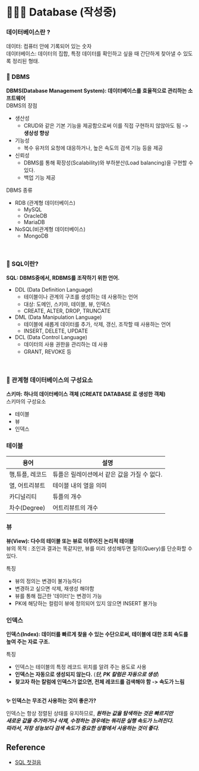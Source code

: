 # 👨🏻‍💻 Database (작성중)

### 데이터베이스란 ? 
데이터: 컴퓨터 안에 기록되어 있는 숫자  
데이터베이스: 데이터의 집합, 특정 데이터를 확인하고 싶을 때 간단하게 찾아낼 수 있도록 정리된 형태.
<br>  

### 🌟 DBMS
**DBMS(Database Management System): 데이터베이스를 효율적으로 관리하는 소프트웨어**  
DBMS의 장점
- 생산성
  - CRUD와 같은 기본 기능을 제공함으로써 이를 직접 구현하지 않않아도 됨 -> **생상성 향상**
- 기능성
  - 복수 유저의 요청에 대응하거나, 높은 속도의 검색 기능 등을 제공
- 신뢰성
  - DBMS를 통해 확장성(Scalability)와 부하분산(Load balancing)을 구현할 수 있다.
  - 백업 기능 제공 
  
DBMS 종류
- RDB (관계형 데이터베이스)
  - MySQL
  - OracleDB
  - MariaDB
- NoSQL(비관계형 데이터베이스)
  - MongoDB
<br>

### 🌟 SQL이란?
**SQL: DBMS중에서, RDBMS를 조작하기 위한 언어.** 
- DDL (Data Definition Language)
  - 테이블이나 관계의 구조를 생성하는 데 사용하는 언어
  - 대상: 도메인, 스키마, 테이블, 뷰, 인덱스
  - CREATE, ALTER, DROP, TRUNCATE
- DML (Data Manipulation Language)
  - 테이블에 새롭게 데이터를 추가, 삭제, 갱신, 조작할 때 사용하는 언어
  - INSERT, DELETE, UPDATE
- DCL (Data Control Language)
  - 데이터의 사용 권한을 관리하는 데 사용
  - GRANT, REVOKE 등  
<br>

### 🌟 관계형 데이터베이스의 구성요소  
**스키마: 하나의 데이터베이스 객체 (CREATE DATABASE 로 생성한 객체)**  
스키마의 구성요소  
- 테이블
- 뷰
- 인덱스

### 테이블
용어 | 설명 
---- | ----
행,튜플, 레코드 | 튜플은 릴레이션에서 같은 값을 가질 수 없다.
열, 어트리뷰트 | 테이블 내의 열을 의미
카디널리티 | 튜플의 개수
차수(Degree) | 어트리뷰트의 개수

### 뷰  
**뷰(View): 다수의 테이블 또는 뷰로 이루어진 논리적 테이블**  
뷰의 목적 : 조인과 결과는 똑같지만, 뷰를 미리 생성해두면 질의(Query)를 단순화할 수있다.  

특징
- 뷰의 정의는 변경이 불가능하다
- 변경하고 싶으면 삭제, 재생성 해야함
- 뷰를 통해 접근한 '데이터'는 변경이 가능
- PK에 해당하는 컬럼이 뷰에 정의되어 있지 않으면 INSERT 불가능<br>


### 인덱스  
**인덱스(Index): 데이터를 빠르게 찾을 수 있는 수단으로써, 테이블에 대한 조회 속도를 높여 주는 자료 구조.**

특징  
- 인덱스는 테이블의 특정 레코드 위치를 알려 주는 용도로 사용  
- **인덱스는 자동으로 생성되지 않는다.** (**_단, PK 칼럼은 자동으로 생성_**)  
- **찾고자 하는 칼럼에 인덱스가 없으면, 전체 레코드를 검색해야 함 -> 속도가 느림** <br><br>



**✨ 인덱스는 무조건 사용하는 것이 좋은가?** <br>

인덱스는 항상 정렬된 상태를 유지하므로, **_원하는 값을 탐색하는 것은 빠르지만    
새로운 값을 추가하거나 삭제, 수정하는 경우에는 쿼리문 실행 속도가 느려진다.     
따라서, 저장 성능보다 검색 속도가 중요한 상황에서 사용하는 것이 좋다._**  <br>


## Reference
- <a href = "https://book.naver.com/bookdb/book_detail.nhn?bid=9738902"> SQL 첫걸음 </a> 

